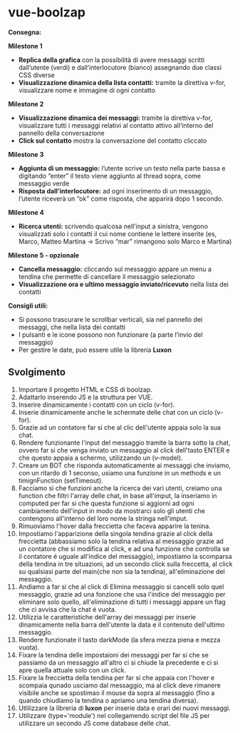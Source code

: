 vue-boolzap
===
**Consegna:**

**Milestone 1**

- **Replica della grafica** con la possibilità di avere messaggi scritti dall’utente (verdi) e dall’interlocutore (bianco) assegnando due classi CSS diverse
- **Visualizzazione dinamica della lista contatti:** tramite la direttiva v-for, visualizzare nome e immagine di ogni contatto

**Milestone 2**

- **Visualizzazione dinamica dei messaggi:** tramite la direttiva v-for, visualizzare tutti i messaggi relativi al contatto attivo all’interno del pannello della conversazione
- **Click sul contatto** mostra la conversazione del contatto cliccato

**Milestone 3**

- **Aggiunta di un messaggio:** l’utente scrive un testo nella parte bassa e digitando “enter” il testo viene aggiunto al thread sopra, come messaggio verde
- **Risposta dall’interlocutore:** ad ogni inserimento di un messaggio, l’utente riceverà un “ok” come risposta, che apparirà dopo 1 secondo.

**Milestone 4**

- **Ricerca utenti:** scrivendo qualcosa nell’input a sinistra, vengono visualizzati solo i contatti il cui nome contiene le lettere inserite (es, Marco, Matteo Martina -> Scrivo “mar” rimangono solo Marco e Martina)

**Milestone 5 - opzionale**

- **Cancella messaggio:** cliccando sul messaggio appare un menu a tendina che permette di cancellare il messaggio selezionato
- **Visualizzazione ora e ultimo messaggio inviato/ricevuto** nella lista dei contatti 

**Consigli utili:**

- Si possono trascurare le scrollbar verticali, sia nel pannello dei messaggi, che nella lista dei contatti
- I pulsanti e le icone possono non funzionare (a parte l’invio del messaggio)
- Per gestire le date, può essere utile la libreria **Luxon**

## Svolgimento

1. Importare il progetto HTML e CSS di boolzap.
2. Adattarlo inserendo JS e la struttura per VUE.
3. Inserire dinamicamente i contatti con un ciclo (v-for).
4. Inserie dinamicamente anche le schermate delle chat con un ciclo (v-for).
5. Grazie ad un contatore far si che al clic dell'utente appaia solo la sua chat.
6. Rendere funzionante l'input del messaggio tramite la barra sotto la chat, ovvero far si che venga inviato un messaggio al click dell'tasto ENTER e che questo appaia a schermo, utilizzando un (v-model).
7. Creare un BOT che risponda automaticamente ai messaggi che inviamo, con un ritardo di 1 seconso, usiamo una funzione in un methods e un timignFunction (setTimeout).
8. Facciamo si che funzioni anche la ricerca dei vari utenti, creiamo una function che filtri l'array delle chat, in base all'imput, la inseriamo in computed per far si che questa funzione si aggiorni ad ogni cambiamento dell'input in modo da mostrarci solo gli utenti che contengono all'interno del loro nome la stringa nell'imput.
9. Rimuoviamo l'hover dalla freccietta che faceva apparire la tenina.
10. Impostiamo l'apparizione della singola tendina grazie al click della freccietta (abbassiamo solo la tendina relativa al messaggio grazie ad un contatore che si modifica al click, e ad una funzione che controlla se il contatore é uguale all'indice del messaggio), impostiamo la scomparsa della tendina in tre situazioni, ad un secondo click sulla freccetta, al click su qualsiasi parte del main(che non sia la tendina), all'eliminazione del messaggio.
11. Andiamo a far si che al click di Elimina messaggio si cancelli solo quel messaggio, grazie ad una fonzione che usa l'indice del messaggio per eliminare solo quello, all'eliminazione di tutti i messaggi appare un flag che ci avvisa che la chat é vuota.
12. Utilizzia le caratteristiche dell'array dei messaggi per inserie dinamicamente nella barra dell'utente la data e il contenuto dell'ultimo messaggio.
13. Rendere funzionate il tasto darkMode (la sfera mezza piena e mezza vuota).
14. Fixare la tendina delle impostaioni dei messaggi per far si che se passiamo da un messaggio all'altro ci si chiude la precedente e ci si apre quella attuale solo con un click.
15. Fixare la freccietta della tendina per far si che appaia con l'hover e scompaia qunado usciamo dal messaggio, ma al click deve rimanere visibile anche se spostimao il mouse da sopra al messaggio (fino a quando chiudiamo la tendina o apriamo una tendina diversa).
16. Utlilizzare la libreria di **luxon** per inserie data e orari dei nuovi messaggi.
17. Utilizzare (type='module') nel collegamendo script del file JS per utilizzare un secondo JS come database delle chat.


